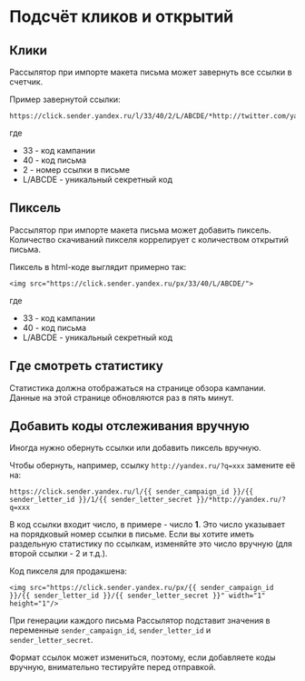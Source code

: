 # Подсчёт кликов и открытий

## Клики 

Рассылятор при импорте макета письма может завернуть все ссылки в счетчик.

Пример завернутой ссылки:

    https://click.sender.yandex.ru/l/33/40/2/L/ABCDE/*http://twitter.com/yandex

где

 * 33 - код кампании
 * 40 - код письма 
 * 2 - номер ссылки в письме
 * L/ABCDE - уникальный секретный код 


## Пиксель 

Рассылятор при импорте макета письма может добавить пиксель. Количество скачиваний пикселя коррелирует с количеством открытий письма.

Пиксель в html-коде выглядит примерно так:

    <img src="https://click.sender.yandex.ru/px/33/40/L/ABCDE/">

где

 * 33 - код кампании
 * 40 - код письма 
 * L/ABCDE - уникальный секретный код 


## Где смотреть статистику

Статистика должна отображаться на странице обзора кампании. 
Данные на этой странице обновляются раз в пять минут.


## Добавить коды отслеживания вручную

Иногда нужно обернуть ссылки или добавить пиксель вручную.

Чтобы обернуть, например, ссылку ```http://yandex.ru/?q=xxx``` замените её на:

    https://click.sender.yandex.ru/l/{{ sender_campaign_id }}/{{ sender_letter_id }}/1/{{ sender_letter_secret }}/*http://yandex.ru/?q=xxx

В код ссылки входит число, в примере - число **1**. Это число указывает на порядковый номер ссылки в письме. Если вы хотите иметь раздельную статистику по ссылкам, изменяйте это число вручную (для второй ссылки - 2 и т.д.).

Код пикселя для продакшена:

    <img src="https://click.sender.yandex.ru/px/{{ sender_campaign_id }}/{{ sender_letter_id }}/{{ sender_letter_secret }}" width="1" height="1"/>

При генерации каждого письма Рассылятор подставит значения в переменные ```sender_campaign_id```, ```sender_letter_id``` и ```sender_letter_secret```.

Формат ссылок может измениться, поэтому, если добавляете коды вручную, внимательно тестируйте перед отправкой.
